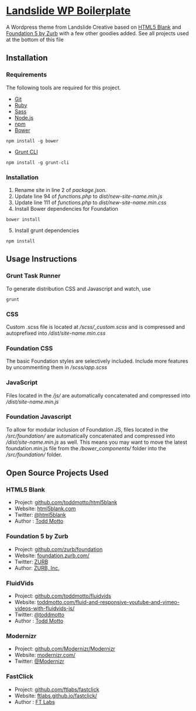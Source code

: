 # [Landslide WP Boilerplate](http://landslidecreative.com)

A Wordpress theme from Landslide Creative based on [HTML5 Blank](http://html5blank.com) and [Foundation 5 by Zurb](http://foundation.zurb.com/) with a few other goodies added. See all projects used at the bottom of this file

## Installation

### Requirements
The following tools are required for this project.

+ [Git](http://git-scm.com/)
+ [Ruby](https://www.ruby-lang.org/en/)
+ [Sass](http://sass-lang.com/install)
+ [Node.js](http://nodejs.org/)
+ [npm](https://www.npmjs.org/)
+ [Bower](http://bower.io/)
```
npm install -g bower
```
+ [Grunt CLI](http://gruntjs.com/getting-started)
```
npm install -g grunt-cli
```

### Installation
1. Rename site in line 2 of *package.json*.
2. Update line 94 of *functions.php* to *dist/new-site-name.min.js*
3. Update line 111 of *functions.php* to *dist/new-site-name.min.css*
4. Install Bower dependencies for Foundation
```
bower install
```
5. Install grunt dependencies
```
npm install
```

## Usage Instructions

### Grunt Task Runner

To generate distribution CSS and Javascript and watch, use
```
grunt
````

### CSS

Custom .scss file is located at */scss/_custom.scss* and is compressed and autoprefixed into */dist/site-name.min.css*

### Foundation CSS

The basic Foundation styles are selectively included. Include more features by uncommenting them in */scss/app.scss*

### JavaScript

Files located in the */js/* are automatically concatenated and compressed into */dist/site-name.min.js*

### Foundation Javascript

To allow for modular inclusion of Foundation JS, files located in the */src/foundation/* are automatically concatenated and compressed into */dist/site-name.min.js* as well. This means you may want to move the latest foundation.min.js file from the */bower_components/* folder into the */src/foundation/* folder.

## Open Source Projects Used

### HTML5 Blank
* Project: [github.com/toddmotto/html5blank](https://github.com/toddmotto/html5blank)
* Website: [html5blank.com](http://html5blank.com)
* Twitter: [@html5blank](http://twitter.com/html5blank)
* Author : [Todd Motto](http://toddmotto.com)

### Foundation 5 by Zurb
* Project: [github.com/zurb/foundation](https://github.com/zurb/foundation)
* Website: [foundation.zurb.com/](http://foundation.zurb.com/)
* Twitter: [ZURB](http://www.twitter.com/ZURB)
* Author: [ZURB, Inc.](http://zurb.com/)

### FluidVids
* Project: [github.com/toddmotto/fluidvids](https://github.com/toddmotto/fluidvids)
* Website: [toddmotto.com/fluid-and-responsive-youtube-and-vimeo-videos-with-fluidvids-js/](http://toddmotto.com/fluid-and-responsive-youtube-and-vimeo-videos-with-fluidvids-js/)
* Twitter: [@toddmotto](http://twitter.com/toddmotto)
* Author : [Todd Motto](http://toddmotto.com)

### Modernizr
* Project: [github.com/Modernizr/Modernizr](https://github.com/Modernizr/Modernizr)
* Website: [modernizr.com/](http://modernizr.com/)
* Twitter: [@Modernizr](http://twitter.com/Modernizr)

### FastClick
* Project: [github.com/ftlabs/fastclick](https://github.com/ftlabs/fastclick)
* Website: [ftlabs.github.io/fastclick/](http://ftlabs.github.io/fastclick/)
* Author : [FT Labs](http://labs.ft.com/)